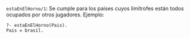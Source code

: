 `estaEnElHorno/1`: Se cumple para los países cuyos limítrofes están todos ocupados por otros jugadores. Ejemplo:

```
?- estaEnElHorno(Pais).
Pais = brasil.
```

